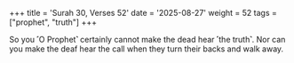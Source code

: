 +++
title = 'Surah 30, Verses 52'
date = '2025-08-27'
weight = 52
tags = ["prophet", "truth"]
+++

So you ˹O Prophet˺ certainly cannot make the dead hear ˹the truth˺. Nor can you make the deaf hear the call when they turn their backs and walk away.